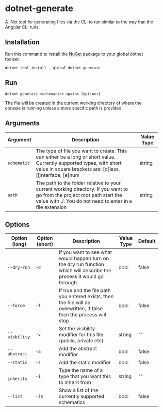 # dotnet-generate
A .Net tool for generating files via the CLI to run similar to the way that the Angular CLI runs.

## Installation

Run this command to install the [NuGet](https://www.nuget.org/packages/dotnet-generate/) package to your global dotnet toolset:

`dotnet tool install --global dotnet-generate`

## Run

`dotnet generate <schematic> <path> [options]`

The file will be created in the current working directory of where the console is running unless a more specific path is provided.

## Arguments

| Argument | Description | Value Type |
|----------|-------------|------------|
| `schematic` | The type of file you want to create. This can either be a long or short value. Currently supported types, with short value in square brackets are: [c]lass, [i]nterface, [e]num | string |
| `path` | The path to the folder relative to your current working directory. If you want to go from the project root path start the value with ./. You do not need to enter in a file extension | string |

## Options

| Option (long) | Option (short) | Description | Value Type | Default |
|------|----|----|---|----|
| `--dry-run` | `-d` | If you want to see what would happen turn on the dry run function which will describe the process it would go through | bool | false |
| `--force` | `-f` | If true and the file path you entered exists, then the file will be overwritten, if false then the process will stop | bool | false |
| `--visbility` | `-v` | Set the visibility modifier for this file (public, private etc) | string | "" |
| `--abstract` | `-a` | Add the abstract modifier | bool | false |
| `--static` | `-s` | Add the static modifier | bool | false |
| `--inherits` | `-i` | Type the name of a type that you want this to inherit from | string | "" |
| `--list` | `-ls` | Show a list of the currently supported schematics | bool | false |
